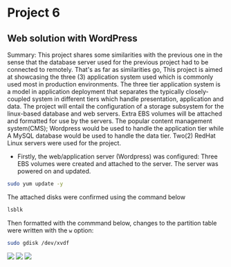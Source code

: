 # Project 6

## Web solution with WordPress
Summary: This project shares some similarities with the previous one in the sense that the database 
server used for the previous project had to be connected to remotely. That's as far as similarities go,
This project is aimed at showcasing the three (3) application system used which is commonly used most in production environments.
The three tier application system is a model in application deployment that separates the typically closely-coupled system in different tiers
which handle presentation, application and data. The project will entail the configuration of a storage subsystem for the linux-based database and web servers. Extra EBS volumes will
be attached and formatted for use by the servers. The popular content management system(CMS); Wordpress would be used to handle the application tier while 
A MySQL database would be used to handle the data tier. Two(2) RedHat Linux servers were used for the project.



* Firstly, the web/application server (Wordpress) was configured:
Three EBS volumes were created and attached to the server.
The server was powered on and updated.

```bash
sudo yum update -y
```

The attached disks were confirmed using the command below 
```bash
lsblk
```
Then formatted with the commmand below, changes to the partition table were written with the `w` option:
```bash
sudo gdisk /dev/xvdf
```



![](media/Project6_images/)
![](media/Project6_images/)
![](media/Project6_images/)
